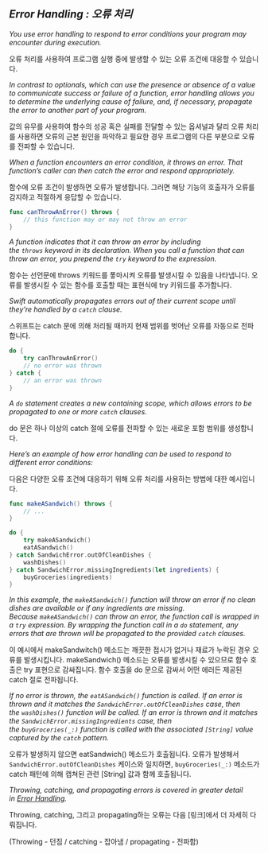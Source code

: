 ## *Error Handling : 오류 처리*

*You use error handling to respond to error conditions your program may encounter during execution.*

오류 처리를 사용하여 프로그램 실행 중에 발생할 수 있는 오류 조건에 대응할 수 있습니다. 

*In contrast to optionals, which can use the presence or absence of a value to communicate success or failure of a function, error handling allows you to determine the underlying cause of failure, and, if necessary, propagate the error to another part of your program.*

값의 유무를 사용하여 함수의 성공 혹은 실패를 전달할 수 있는 옵셔널과 달리 오류 처리를 사용하면 오류의 근본 원인을 파악하고 필요한 경우 프로그램의 다른 부분으로 오류를 전파할 수 있습니다.

*When a function encounters an error condition, it throws an error. That function’s caller can then catch the error and respond appropriately.*

함수에 오류 조건이 발생하면 오류가 발생합니다. 그러면 해당 기능의 호출자가 오류를 감지하고 적절하게 응답할 수 있습니다. 

```swift
func canThrowAnError() throws {
    // this function may or may not throw an error
}
```

*A function indicates that it can throw an error by including the `throws` keyword in its declaration. When you call a function that can throw an error, you prepend the `try` keyword to the expression.*

함수는 선언문에 throws 키워드를 퐇마시켜 오류를 발생시킬 수 있음을 나타냅니다. 오류를 발생시킬 수 있는 함수를 호출할 때는 표현식에 try 키워드를 추가합니다.

*Swift automatically propagates errors out of their current scope until they’re handled by a `catch` clause.*

스위프트는 catch 문에 의해 처리될 때까지 현재 범위를 벗어난 오류를 자동으로 전파합니다.

```swift
do {
    try canThrowAnError()
    // no error was thrown
} catch {
    // an error was thrown
}
```

*A `do` statement creates a new containing scope, which allows errors to be propagated to one or more `catch` clauses.*

do 문은 하나 이상의 catch 절에 오류를 전파할 수 있는 새로운 포함 범위를 생성합니다.

*Here’s an example of how error handling can be used to respond to different error conditions:*

다음은 다양한 오류 조건에 대응하기 위해 오류 처리를 사용하는 방법에 대한 예시입니다.

```swift
func makeASandwich() throws {
    // ...
}

do {
    try makeASandwich()
    eatASandwich()
} catch SandwichError.outOfCleanDishes {
    washDishes()
} catch SandwichError.missingIngredients(let ingredients) {
    buyGroceries(ingredients)
}
```

*In this example, the `makeASandwich()` function will throw an error if no clean dishes are available or if any ingredients are missing. Because `makeASandwich()` can throw an error, the function call is wrapped in a `try` expression. By wrapping the function call in a `do` statement, any errors that are thrown will be propagated to the provided `catch` clauses.*

이 예시에서 makeSandwitch() 메소드는 깨끗한 접시가 없거나 재료가 누락된 경우 오류를 발생시킵니다. makeSandwich() 메소드는 오류를 발생시킬 수 있으므로 함수 호출은 try 표현으로 감싸집니다. 함수 호출을 do 문으로 감싸서 어떤 에러든 제공된 catch 절로 전파됩니다.

*If no error is thrown, the `eatASandwich()` function is called. If an error is thrown and it matches the `SandwichError.outOfCleanDishes` case, then the `washDishes()` function will be called. If an error is thrown and it matches the `SandwichError.missingIngredients` case, then the `buyGroceries(_:)` function is called with the associated `[String]` value captured by the `catch` pattern.*

오류가 발생하지 않으면 eatSandwich() 메소드가 호출됩니다. 오류가 발생해서 `SandwichError.outOfCleanDishes` 케이스와 일치하면, `buyGroceries(_:)` 메소드가 catch 패턴에 의해 캡쳐된 관련 [String] 값과 함께 호출됩니다. 

*Throwing, catching, and propagating errors is covered in greater detail in [Error Handling](https://docs.swift.org/swift-book/LanguageGuide/ErrorHandling.html).*

Throwing, catching, 그리고 propagating하는 오류는 다음 [링크]에서 더 자세히 다뤄집니다.

(Throwing - 던짐 / catching - 잡아냄 / propagating - 전파함)




